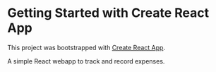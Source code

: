 # Getting Started with Create React App

This project was bootstrapped with [Create React App](https://github.com/facebook/create-react-app).

A simple React webapp to track and record expenses.
